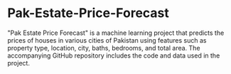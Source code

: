# Pak-Estate-Price-Forecast
"Pak Estate Price Forecast" is a machine learning project that predicts the prices of houses in various cities of Pakistan using features such as property type, location, city, baths, bedrooms, and total area. The accompanying GitHub repository includes the code and data used in the project.
